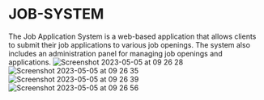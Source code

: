 # JOB-SYSTEM
The Job Application System is a web-based application that allows clients to submit their job applications to various job openings. The system also includes an administration panel for managing job openings and applications.
![Screenshot 2023-05-05 at 09 26 28](https://user-images.githubusercontent.com/65700137/236390618-4d788372-8367-4871-9edc-2f2e159dfec7.png)
![Screenshot 2023-05-05 at 09 26 35](https://user-images.githubusercontent.com/65700137/236390626-1759836b-5a9d-47f6-9b5e-804679867f5e.png)
![Screenshot 2023-05-05 at 09 26 39](https://user-images.githubusercontent.com/65700137/236390635-af2cbe53-7e6f-4fea-86fc-84fdfcb225bb.png)
![Screenshot 2023-05-05 at 09 26 56](https://user-images.githubusercontent.com/65700137/236390643-97af7526-ec21-4640-8e11-f67effffdffb.png)
